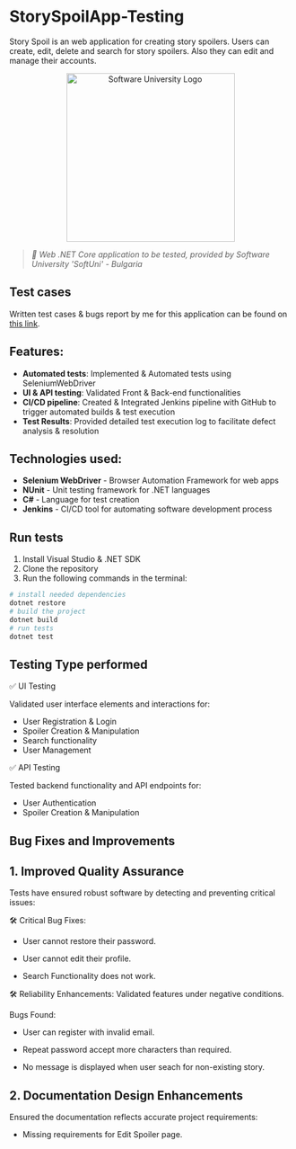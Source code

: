 # StorySpoilApp-Testing

Story Spoil is an web application for creating story spoilers. Users can create, edit, delete and search for story spoilers. Also they can edit and manage their accounts.


<p align="center">
  <img 
    alt="Software University Logo"
    src="https://vizia.sofia.bg/wp-content/uploads/2018/11/software-university-logo.png"
    width="300"
  >
</p>

> _🧪 Web .NET Core application to be tested, provided by Software University 'SoftUni' - Bulgaria_

## Test cases
Written test cases & bugs report by me for this application can be found on [this link](https://docs.google.com/spreadsheets/d/1EQ8GlasIktTlla4jjLqdzei-pgCaJ4JP/edit?usp=drive_link&ouid=101865710122533479047&rtpof=true&sd=true). 

## Features:

  - **Automated tests**: Implemented & Automated tests using SeleniumWebDriver
  - **UI & API testing**: Validated Front & Back-end functionalities
  - **CI/CD pipeline**: Created & Integrated Jenkins pipeline with GitHub to trigger automated builds & test execution
  - **Test Results**: Provided detailed test execution log to facilitate defect analysis & resolution

## Technologies used:

  - **Selenium WebDriver** - Browser Automation Framework for web apps
  - **NUnit** - Unit testing framework for .NET languages
  - **C#** - Language for test creation
  - **Jenkins** - CI/CD tool for automating software development process
    
## Run tests
1. Install Visual Studio & .NET SDK
2. Clone the repository
3. Run the following commands in the terminal:

```bash
# install needed dependencies
dotnet restore
# build the project
dotnet build
# run tests
dotnet test
```

## Testing Type performed

✅ UI Testing

Validated user interface elements and interactions for:

  - User Registration & Login
  - Spoiler Creation & Manipulation
  - Search functionality
  - User Management

✅ API Testing

Tested backend functionality and API endpoints for:

  - User Authentication
  - Spoiler Creation & Manipulation



## Bug Fixes and Improvements
## 1. Improved Quality Assurance

Tests have ensured robust software by detecting and preventing critical issues:

🛠 Critical Bug Fixes:

  - User cannot restore their password.

  - User cannot edit their profile.
   
  - Search Functionality does not work.


🛠 Reliability Enhancements: Validated features under negative conditions.

Bugs Found:

  - User can register with invalid email.

  - Repeat password accept more characters than required.

  - No message is displayed when user seach for non-existing story.

## 2. Documentation Design Enhancements

Ensured the documentation reflects accurate project requirements:

  - Missing requirements for Edit Spoiler page.
